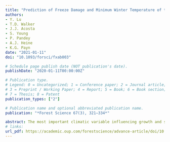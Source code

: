 ```yaml
---
title: "Prediction of Freeze Damage and Minimum Winter Temperature of the Seed Source of Loblolly Pine Seedlings Using Hyperspectral Imaging"
authors: 
- Y. Lu 
- T.D. Walker
- J.J. Acosta
- S. Young
- P. Pandey
- A.J. Heine 
- K.G. Payn 
date: "2021-01-11"
doi: "10.1093/forsci/fxab003"

# Schedule page publish date (NOT publication's date).
publishDate: "2020-01-11T00:00:00Z"

# Publication type.
# Legend: 0 = Uncategorized; 1 = Conference paper; 2 = Journal article;
# 3 = Preprint / Working Paper; 4 = Report; 5 = Book; 6 = Book section;
# 7 = Thesis; 8 = Patent
publication_types: ["2"]

# Publication name and optional abbreviated publication name.
publication: "*Forest Science 67(3), 321–334*"

abstract: The most important climatic variable influencing growth and survival of loblolly pine is the yearly average minimum winter temperature (MWT) at the seed source origin, and is used to guide the transfer of improved seedlots throughout the species’ distribution. This study presents a novel approach for the assessment of freeze-induced damage and prediction of MWT at seed source origin of loblolly pine seedlings using hyperspectral imaging. A population comprising 98 seedlots representing a wide range of MWT at seed source origin was subjected to an artificial freeze event. The visual assessment of freeze damage and MWT were evaluated at the family level and modeled with hyperspectral image data combined with chemometric techniques. Hyperspectral scanning of the seedlings was conducted prior to the freeze event and on four occasions periodically after the freeze. A significant relationship (R2 = 0.33; p < 0.001) between freeze damage and MWT was observed. Prediction accuracies of freeze damage and MWT based on hyperspectral data varied among seedling portions (full-length, top, middle, and bottom portion of above ground material) and scanning dates. Models based on the top portion were the most predictive of both freeze damage and MWT. The highest prediction accuracy of MWT (RPD = 2.12. R2 = 0.78) was achieved using hyperspectral data obtained prior to the freeze event. Adoption of this assessment method would greatly facilitate the characterization and deployment of well-adapted loblolly pine families across the landscape. 
# links:
url_pdf: https://academic.oup.com/forestscience/advance-article/doi/10.1093/forsci/fxab003/6208898?guestAccessKey=dde97b82-e4d0-49a0-93cb-0936c04d5a37
---
```

